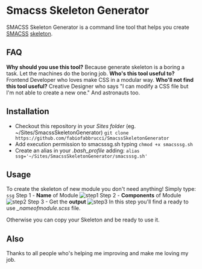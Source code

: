 Smacss Skeleton Generator
=========================

SMACSS Skeleton Generator is a command line tool that helps you create [SMACSS](http://smacss.com/) [skeleton](http://en.wikipedia.org/wiki/Skeleton_(computer_programming)).

FAQ
---
**Why should you use this tool?**
Because generate skeleton is a boring a task. Let the machines do the boring job.
**Who's this tool useful to?**
Frontend Developer who loves make CSS in a modular way.
**Who'll not find this tool useful?**
Creative Designer who says "I can modify a CSS file but I'm not able to create a new one."
And astronauts too.

Installation
------------
- Checkout this repository in your *Sites folder* (eg. ~/Sites/SmacssSkeletonGenerator)
`git clone https://github.com/fabiofabbrucci/SmacssSkeletonGenerator`
- Add execution permission to smacsssg.sh typing 
`chmod +x smacsssg.sh`
- Create an alias in your *.bash_profile* adding:
`alias ssg='~/Sites/SmacssSkeletonGenerator/smacsssg.sh'`

Usage
-----

To create the skeleton of new module you don't need anything!
Simply type:
`ssg`
Step 1 - **Name** of Module
![step1](http://fabbrucci.me/ssg/ssg.step1.png)
Step 2 - **Components** of Module
![step2](http://fabbrucci.me/ssg/ssg.step2.png)
Step 3 - Get the **output**
![step3](http://fabbrucci.me/ssg/ssg.step3.png)
In this step you'll find a ready to use *_nameofmodule.scss* file.

Otherwise you can copy your Skeleton and be ready to use it.

Also
----
Thanks to all people who's helping me improving and make me loving my job.
